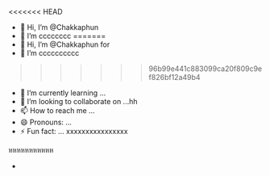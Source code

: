 <<<<<<< HEAD
- 👋 Hi, I’m @Chakkaphun
- 👀 I’m cccccccc
=======
- 👋 Hi, I’m @Chakkaphun for
- 👀 I’m cccccccccc
>>>>>>> 96b99e441c883099ca20f809c9ef826bf12a49b4
- 🌱 I’m currently learning ...
- 💞️ I’m looking to collaborate on ...hh
- 📫 How to reach me ...
- 😄 Pronouns: ...
- ⚡ Fun fact: ... xxxxxxxxxxxxxxxx

หหหหหหหหหหห


- 

<!---
Chakkaphun/Chakkaphun is a ✨ special ✨ repository because its `README.md` (this file) appears on your GitHub profile.
You can click the Preview link to take a look at your changes.
--->
